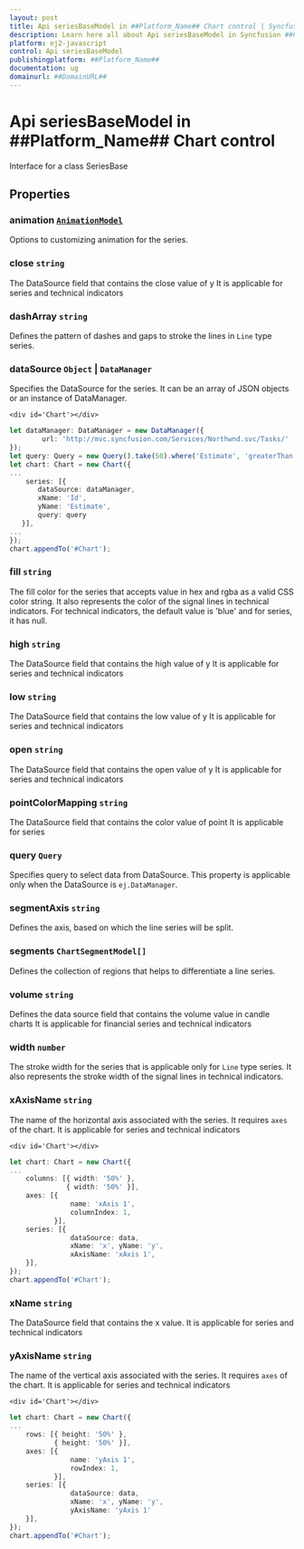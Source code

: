 ```yaml
---
layout: post
title: Api seriesBaseModel in ##Platform_Name## Chart control | Syncfusion
description: Learn here all about Api seriesBaseModel in Syncfusion ##Platform_Name## Chart control of Syncfusion Essential JS 2 and more.
platform: ej2-javascript
control: Api seriesBaseModel 
publishingplatform: ##Platform_Name##
documentation: ug
domainurl: ##DomainURL##
---
```


# Api seriesBaseModel in ##Platform_Name## Chart control

Interface for a class SeriesBase

## Properties

### animation [`AnimationModel`](./api-animationModel.html)

Options to customizing animation for the series.

### close `string`

The DataSource field that contains the close value of y It is applicable for series and technical indicators

### dashArray `string`

Defines the pattern of dashes and gaps to stroke the lines in `Line` type series.

### dataSource `Object` &#124;  `DataManager`

Specifies the DataSource for the series. It can be an array of JSON objects or an instance of DataManager.
```
<div id='Chart'></div>
```
```ts
let dataManager: DataManager = new DataManager({
        url: 'http://mvc.syncfusion.com/Services/Northwnd.svc/Tasks/'
});
let query: Query = new Query().take(50).where('Estimate', 'greaterThan', 0, false);
let chart: Chart = new Chart({
...
    series: [{
       dataSource: dataManager,
       xName: 'Id',
       yName: 'Estimate',
       query: query
   }],
...
});
chart.appendTo('#Chart');
```

### fill `string`

The fill color for the series that accepts value in hex and rgba as a valid CSS color string. It also represents the color of the signal lines in technical indicators. For technical indicators, the default value is 'blue' and for series, it has null.

### high `string`

The DataSource field that contains the high value of y It is applicable for series and technical indicators

### low `string`

The DataSource field that contains the low value of y It is applicable for series and technical indicators

### open `string`

The DataSource field that contains the open value of y It is applicable for series and technical indicators

### pointColorMapping `string`

The DataSource field that contains the color value of point It is applicable for series

### query `Query`

Specifies query to select data from DataSource. This property is applicable only when the DataSource is `ej.DataManager`.

### segmentAxis `string`

Defines the axis, based on which the line series will be split.

### segments `ChartSegmentModel[]`

Defines the collection of regions that helps to differentiate a line series.

### volume `string`

Defines the data source field that contains the volume value in candle charts It is applicable for financial series and technical indicators

### width `number`

The stroke width for the series that is applicable only for `Line` type series. It also represents the stroke width of the signal lines in technical indicators.

### xAxisName `string`

The name of the horizontal axis associated with the series. It requires `axes` of the chart. It is applicable for series and technical indicators
```
<div id='Chart'></div>
```
```ts
let chart: Chart = new Chart({
...
    columns: [{ width: '50%' },
              { width: '50%' }],
    axes: [{
               name: 'xAxis 1',
               columnIndex: 1,
           }],
    series: [{
               dataSource: data,
               xName: 'x', yName: 'y',
               xAxisName: 'xAxis 1',
    }],
});
chart.appendTo('#Chart');
```

### xName `string`

The DataSource field that contains the x value. It is applicable for series and technical indicators

### yAxisName `string`

The name of the vertical axis associated with the series. It requires `axes` of the chart. It is applicable for series and technical indicators
```
<div id='Chart'></div>
```
```ts
let chart: Chart = new Chart({
...
    rows: [{ height: '50%' },
           { height: '50%' }],
    axes: [{
               name: 'yAxis 1',
               rowIndex: 1,
           }],
    series: [{
               dataSource: data,
               xName: 'x', yName: 'y',
               yAxisName: 'yAxis 1'
    }],
});
chart.appendTo('#Chart');
```
